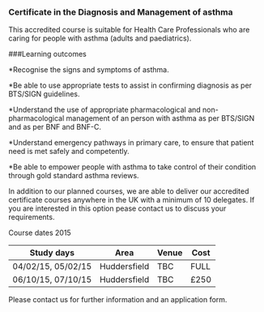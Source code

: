### Certificate in the Diagnosis and Management of asthma

This accredited course is suitable for Health Care Professionals who are caring for people with asthma (adults and paediatrics).

###Learning outcomes

*Recognise the signs and symptoms of asthma.

*Be able to use appropriate tests to assist in confirming diagnosis as per BTS/SIGN guidelines.

*Understand the use of appropriate pharmacological and non-pharmacological management of an person with asthma as per BTS/SIGN  and as per BNF and BNF-C.

*Understand emergency pathways in primary care, to ensure that patient need is met safely and competently.

*Be able to empower people with asthma to take control of their condition through gold standard asthma reviews.


In addition to our planned courses, we are able to deliver our accredited certificate courses anywhere in the UK with a minimum of 10 delegates. If you are interested in this option pease contact us to discuss your requirements.

Course dates 2015

|Study days	    |	Area       |Venue  |Cost |	
|-------------------|--------------|-------|---- |
|04/02/15, 05/02/15 |Huddersfield  |TBC	   |FULL |
|06/10/15, 07/10/15 |Huddersfield  |TBC	   |£250 |

Please contact us for further information and an application form.

